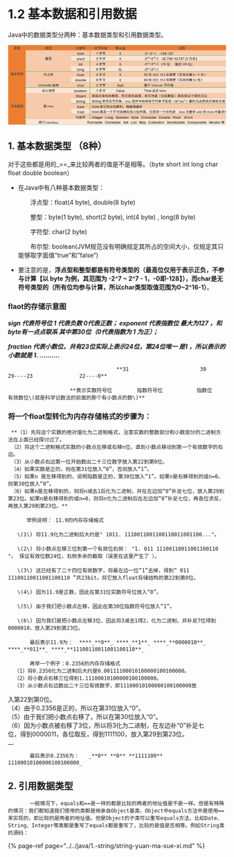 # 1.2 基本数据和引用数据

Java中的数据类型分两种：基本数据类型和引用数据类型。

![](../../.gitbook/assets/image%20%28184%29.png)

## 1. **基本数据类型** （8种）

对于这些都是用的_==_来比较两者的值是不是相等。（byte short int long char float double boolean）

* 在Java中有八种基本数据类型：

  　　浮点型：float\(4 byte\), double\(8 byte\)

  　　整型：byte\(1 byte\), short\(2 byte\), int\(4 byte\) , long\(8 byte\)

  　　字符型: char\(2 byte\)

  　　布尔型: boolean\(JVM规范没有明确规定其所占的空间大小，仅规定其只能够取字面值”true”和”false”\)

* 要注意的是，**浮点型和整型都是有符号类型的（最高位仅用于表示正负，不参与计算【以 byte 为例，其范围为 -2^7 ~ 2^7 - 1，-0即-128】），而char是无符号类型的（所有位均参与计算，所以char类型取值范围为0~2^16-1）**。

###   flaot的存储示意图

  _**sign 代表符号位 1 代表负数 0代表正数；    exponent  代表指数位  最大为127 ，和byte有一点点联系   其中第30位（0代表指数为 1 为正）；**_

_**fraction 代表小数位，共有23位实际上表示24位，第24位唯一 是1  ，所以表示的小数就是  1.   ..........**_

                                       **31                       30                  29----23               22----0**         

                        **表示实数符号位        指数符号位           指数位             有效数位\(就是科学记数法的前面的那个有小数点的数\)**

### 将一个float型转化为内存存储格式的步骤为：

     **（1）先将这个实数的绝对值化为二进制格式，注意实数的整数部分和小数部分的二进制方法在上面已经探讨过了。   
     （2）将这个二进制格式实数的小数点左移或右移n位，直到小数点移动到第一个有效数字的右边。   
     （3）从小数点右边第一位开始数出二十三位数字放入第22到第0位。   
     （4）如果实数是正的，则在第31位放入“0”，否则放入“1”。   
     （5）如果n 是左移得到的，说明指数是正的，第30位放入“1”。如果n是右移得到的或n=0，则第30位放入“0”。   
     （6）如果n是左移得到的，则将n减去1后化为二进制，并在左边加“0”补足七位，放入第29到第23位。如果n是右移得到的或n=0，则将n化为二进制后在左边加“0”补足七位，再各位求反，再放入第29到第23位。**

          举例说明： 11.9的内存存储格式

       \(1\) 将11.9化为二进制后大约是" 1011. 1110011001100110011001100..."。

       \(2\) 将小数点左移三位到第一个有效位右侧： "1. 011 11100110011001100110 "。 保证有效位数24位，右侧多余的截取（误差在这里产生了 ）。

       \(3\) 这已经有了二十四位有效数字，将最左边一位“1”去掉，得到“ 011 11100110011001100110 ”共23bit。将它放入float存储结构的第22到第0位。

       \(4\) 因为11.9是正数，因此在第31位实数符号位放入“0”。

       \(5\) 由于我们把小数点左移，因此在第30位指数符号位放入“1”。

       \(6\) 因为我们是把小数点左移3位，因此将3减去1得2，化为二进制，并补足7位得到0000010，放入第29到第23位。

           最后表示11.9为：  ****_**0**_ ****_**1**_ ****_**0000010**_ ****_**011**_ ****_**11100110011001100110**_

           再举一个例子：0.2356的内存存储格式  
      （1）将0.2356化为二进制后大约是0.00111100010100000100100000。   
      （2）将小数点右移三位得到1.11100010100000100100000。   
      （3）从小数点右边数出二十三位有效数字，即11100010100000100100000放  
入第22到第0位。   
      （4）由于0.2356是正的，所以在第31位放入“0”。   
      （5）由于我们把小数点右移了，所以在第30位放入“0”。   
      （6）因为小数点被右移了3位，所以将3化为二进制，在左边补“0”补足七  
位，得到0000011，各位取反，得到1111100，放入第29到第23位。   
       __

           最后表示0.2356为：   _**0** **0** **1111100** 11100010100000100100000_

## 2.  引用数据类型

           一般情况下，equals和==是一样的都是比较的两者的地址值是不是一样。但是有特殊的情况：我们都知道我们使用的类都是继承自Object基类，Object中equals方法中是使用==来实现的，即比较的是两者的地址值。但是Object的子类可以重写equals方法，比如Date、String、Integer等类都是重写了equals都是重写了，比较的是值是否相等。例如String类的源码：

{% page-ref page="../../java/1.-string/string-yuan-ma-xue-xi.md" %}

## 

